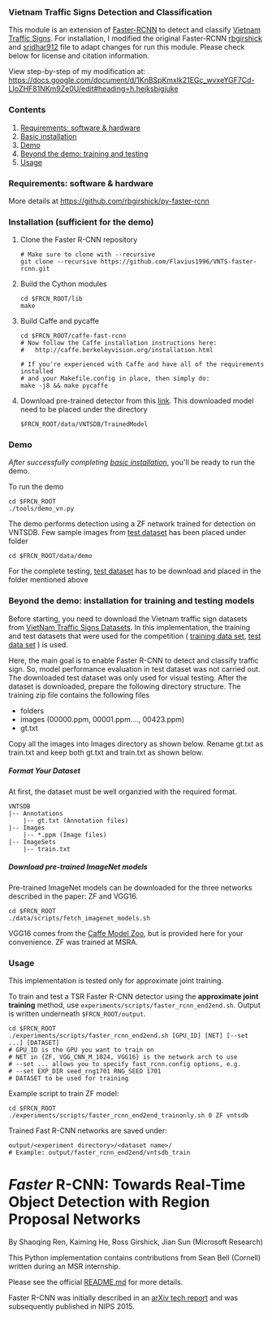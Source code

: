 ### Vietnam Traffic Signs Detection and Classification
This module is an extension of [Faster-RCNN](https://github.com/rbgirshick/py-faster-rcnn) to detect and classify [Vietnam Traffic Signs](https://drive.google.com/open?id=0B9hMAZTpHpyCclFwT2NFWTRYSjg).
For installation, I modified the original Faster-RCNN [rbgirshick](https://github.com/rbgirshick/py-faster-rcnn/blob/master/README.md) and [sridhar912](https://github.com/sridhar912/tsr-py-faster-rcnn/README.md) file to adapt changes for run this module. Please check below for license and citation information.

View step-by-step of my modification at:
	https://docs.google.com/document/d/1KnBSpKmxlk21EGc_wvxeYGF7Cd-LIoZHF81NKm9Ze0U/edit#heading=h.hejksbigjuke


### Contents
1. [Requirements: software & hardware](#requirements-software-hardware)
3. [Basic installation](#installation-sufficient-for-the-demo)
4. [Demo](#demo)
5. [Beyond the demo: training and testing](#beyond-the-demo-installation-for-training-and-testing-models)
6. [Usage](#usage)

### Requirements: software & hardware

More details at https://github.com/rbgirshick/py-faster-rcnn


### Installation (sufficient for the demo)

1. Clone the Faster R-CNN repository
    ```Shell
    # Make sure to clone with --recursive
    git clone --recursive https://github.com/Flavius1996/VNTS-faster-rcnn.git
    ```

2. Build the Cython modules
    ```Shell
    cd $FRCN_ROOT/lib
    make
    ```

3. Build Caffe and pycaffe
    ```Shell
    cd $FRCN_ROOT/caffe-fast-rcnn
    # Now follow the Caffe installation instructions here:
    #   http://caffe.berkeleyvision.org/installation.html

    # If you're experienced with Caffe and have all of the requirements installed
    # and your Makefile.config in place, then simply do:
    make -j8 && make pycaffe
    ```

4. Download pre-trained detector from this [link](https://drive.google.com/file/d/1pH9OkaiwzOmHrGBVwBBekmXKyRkqJwUm). This downloaded model need to be placed under the directory
	```Shell
	$FRCN_ROOT/data/VNTSDB/TrainedModel
	```
### Demo

*After successfully completing [basic installation](#installation-sufficient-for-the-demo)*, you'll be ready to run the demo.

To run the demo
```Shell
cd $FRCN_ROOT
./tools/demo_vn.py
```
The demo performs detection using a ZF network trained for detection on VNTSDB. Few sample images from [test dataset](https://drive.google.com/open?id=1b3TSfcyODeybJPoVLdwJALcz7JMPPlxx) has been placed under folder
```Shell
cd $FRCN_ROOT/data/demo
```
For the complete testing, [test dataset](https://drive.google.com/open?id=1b3TSfcyODeybJPoVLdwJALcz7JMPPlxx) has to be download and placed in the folder mentioned above

### Beyond the demo: installation for training and testing models

Before starting, you need to download the Vietnam traffic sign datasets from [VietNam Traffic Signs Datasets](https://drive.google.com/open?id=18Wm6viFtG7eScIxRw26Zn3gd5rhsmQ6R). In this implementation, the training and test datasets that were used for the competition ( [training data set](https://drive.google.com/open?id=1XU2jQrHc24KPelBf_C4LxBon1z3uPoUB), [test data set](https://drive.google.com/open?id=1b3TSfcyODeybJPoVLdwJALcz7JMPPlxx) ) is used.

Here, the main goal is to enable Faster R-CNN to detect and classify traffic sign. So, model performance evaluation in test dataset was not carried out. The downloaded test dataset was only used for visual testing. After the dataset is downloaded, prepare the following directory structure. The training zip file contains the following files
- folders
- images (00000.ppm, 00001.ppm...., 00423.ppm)
- gt.txt

Copy all the images into Images directory as shown below. Rename gt.txt as train.txt and keep both gt.txt and train.txt as shown below. 

##### Format Your Dataset
At first, the dataset must be well organzied with the required format.
```
VNTSDB
|-- Annotations
    |-- gt.txt (Annotation files)
|-- Images
    |-- *.ppm (Image files)
|-- ImageSets
    |-- train.txt
```

##### Download pre-trained ImageNet models

Pre-trained ImageNet models can be downloaded for the three networks described in the paper: ZF and VGG16.

```Shell
cd $FRCN_ROOT
./data/scripts/fetch_imagenet_models.sh
```
VGG16 comes from the [Caffe Model Zoo](https://github.com/BVLC/caffe/wiki/Model-Zoo), but is provided here for your convenience.
ZF was trained at MSRA.

### Usage
This implementation is tested only for approximate joint training.

To train and test a TSR Faster R-CNN detector using the **approximate joint training** method, use `experiments/scripts/faster_rcnn_end2end.sh`.
Output is written underneath `$FRCN_ROOT/output`.

```Shell
cd $FRCN_ROOT
./experiments/scripts/faster_rcnn_end2end.sh [GPU_ID] [NET] [--set ...] [DATASET]
# GPU_ID is the GPU you want to train on
# NET in {ZF, VGG_CNN_M_1024, VGG16} is the network arch to use
# --set ... allows you to specify fast_rcnn.config options, e.g.
# --set EXP_DIR seed_rng1701 RNG_SEED 1701
# DATASET to be used for training
```
Example script to train ZF model:
```Shell
cd $FRCN_ROOT
./experiments/scripts/faster_rcnn_end2end_trainonly.sh 0 ZF vntsdb
```
Trained Fast R-CNN networks are saved under:
```
output/<experiment directory>/<dataset name>/
# Example: output/faster_rcnn_end2end/vntsdb_train
```



# *Faster* R-CNN: Towards Real-Time Object Detection with Region Proposal Networks

By Shaoqing Ren, Kaiming He, Ross Girshick, Jian Sun (Microsoft Research)

This Python implementation contains contributions from Sean Bell (Cornell) written during an MSR internship.

Please see the official [README.md](https://github.com/ShaoqingRen/faster_rcnn/blob/master/README.md) for more details.

Faster R-CNN was initially described in an [arXiv tech report](http://arxiv.org/abs/1506.01497) and was subsequently published in NIPS 2015.


